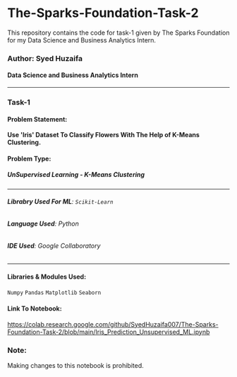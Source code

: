 # The-Sparks-Foundation-Task-2
This repository contains the code for task-1 given by The Sparks Foundation for my Data Science and Business Analytics Intern.
### Author: Syed Huzaifa
#### Data Science and Business Analytics Intern
---
### Task-1
#### Problem Statement:
**Use 'Iris' Dataset To Classify Flowers With The Help of K-Means Clustering.**
#### Problem Type:
##### **UnSupervised Learning - K-Means Clustering**
---
###### **Librabry Used For ML**: ``` Scikit-Learn ```
###### **Language Used**: *Python*
###### **IDE Used**: *Google Collaboratory*
---
#### Libraries & Modules Used:
``` Numpy ```
``` Pandas ```
``` Matplotlib ```
``` Seaborn ```
#### Link To Notebook: 
https://colab.research.google.com/github/SyedHuzaifa007/The-Sparks-Foundation-Task-2/blob/main/Iris_Prediction_Unsupervised_ML.ipynb
### Note:
Making changes to this notebook is prohibited.
